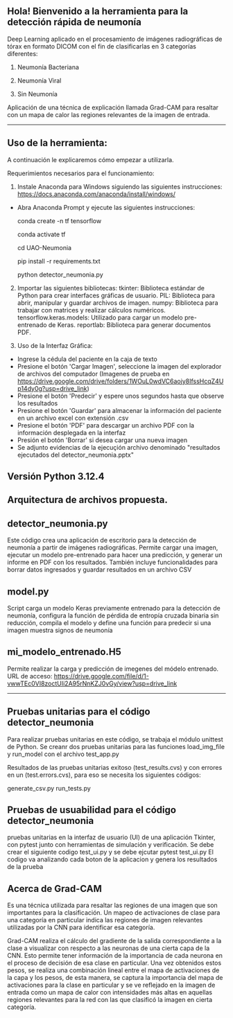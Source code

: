 ## Hola! Bienvenido a la herramienta para la detección rápida de neumonía

Deep Learning aplicado en el procesamiento de imágenes radiográficas de tórax en formato DICOM con el fin de clasificarlas en 3 categorías diferentes:

1. Neumonía Bacteriana

2. Neumonía Viral

3. Sin Neumonía

Aplicación de una técnica de explicación llamada Grad-CAM para resaltar con un mapa de calor las regiones relevantes de la imagen de entrada.

---

## Uso de la herramienta:

A continuación le explicaremos cómo empezar a utilizarla.

Requerimientos necesarios para el funcionamiento:
1.  Instale Anaconda para Windows siguiendo las siguientes instrucciones:
  https://docs.anaconda.com/anaconda/install/windows/

- Abra Anaconda Prompt y ejecute las siguientes instrucciones:

  conda create -n tf tensorflow

  conda activate tf

  cd UAO-Neumonia

  pip install -r requirements.txt

  python detector_neumonia.py
  
2. Importar las siguientes bibliotecas:
tkinter: Biblioteca estándar de Python para crear interfaces gráficas de usuario.
PIL: Biblioteca para abrir, manipular y guardar archivos de imagen.
numpy: Biblioteca para trabajar con matrices y realizar cálculos numéricos.
tensorflow.keras.models: Utilizado para cargar un modelo pre-entrenado de Keras.
reportlab: Biblioteca para generar documentos PDF.  

3. Uso de la Interfaz Gráfica:

- Ingrese la cédula del paciente en la caja de texto
- Presione el botón 'Cargar Imagen', seleccione la imagen del explorador de archivos del computador (Imagenes de prueba en https://drive.google.com/drive/folders/1WOuL0wdVC6aojy8IfssHcqZ4Up14dy0g?usp=drive_link)
- Presione el botón 'Predecir' y espere unos segundos hasta que observe los resultados
- Presione el botón 'Guardar' para almacenar la información del paciente en un archivo excel con extensión .csv
- Presione el botón 'PDF' para descargar un archivo PDF con la información desplegada en la interfaz
- Presión el botón 'Borrar' si desea cargar una nueva imagen
- Se adjunto evidencias de la ejecuçión archivo denominado "resultados ejecutados del detector_neumonia.pptx"

Versión Python 3.12.4
---

## Arquitectura de archivos propuesta.

## detector_neumonia.py

Este código crea una aplicación de escritorio para la detección de neumonía a partir de imágenes radiográficas. Permite cargar una imagen, ejecutar un modelo pre-entrenado para hacer una predicción, y generar un informe en PDF con los resultados. También incluye funcionalidades para borrar datos ingresados y guardar resultados en un archivo CSV 

## model.py

Script carga un modelo Keras previamente entrenado para la detección de neumonía, configura la función de pérdida de entropía cruzada binaria sin reducción, compila el modelo y define una función para predecir si una imagen muestra signos de neumonía

## mi_modelo_entrenado.H5

Permite realizar la carga y predicción de imegenes del módelo entrenado.
URL de acceso: https://drive.google.com/file/d/1-vwwTEc0VI8zoctUIi2A95rNnKZJ0vGy/view?usp=drive_link

---

## Pruebas unitarias para el código detector_neumonia
Para realizar pruebas unitarias en este código, se trabaja el módulo unittest de Python. Se creanr dos pruebas unitarias para las funciones load_img_file y run_model
con el archivo  test_app.py

Resultados de las pruebas unitarias exitoso (test_results.cvs) y con errores en un (test.errors.cvs), para eso se necesita los siguientes códigos:

generate_csv.py
run_tests.py

## Pruebas de usuabilidad para el código detector_neumonia
pruebas unitarias en la interfaz de usuario (UI) de una aplicación Tkinter, con pytest junto con herramientas de simulación y verificación.
Se debe crear el siguiente codigo
test_ui.py
y se debe ejcutar pytest test_ui.py
El codigo va analizando cada boton de la aplicacion y genera los resultados de la prueba


## Acerca de Grad-CAM

Es una técnica utilizada para resaltar las regiones de una imagen que son importantes para la clasificación. Un mapeo de activaciones de clase para una categoría en particular indica las regiones de imagen relevantes utilizadas por la CNN para identificar esa categoría.

Grad-CAM realiza el cálculo del gradiente de la salida correspondiente a la clase a visualizar con respecto a las neuronas de una cierta capa de la CNN. Esto permite tener información de la importancia de cada neurona en el proceso de decisión de esa clase en particular. Una vez obtenidos estos pesos, se realiza una combinación lineal entre el mapa de activaciones de la capa y los pesos, de esta manera, se captura la importancia del mapa de activaciones para la clase en particular y se ve reflejado en la imagen de entrada como un mapa de calor con intensidades más altas en aquellas regiones relevantes para la red con las que clasificó la imagen en cierta categoría.


